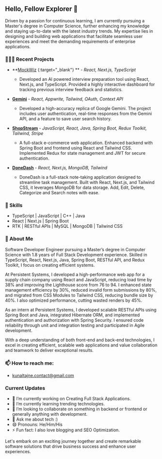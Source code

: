 ## Hello, Fellow Explorer 👋

Driven by a passion for continuous learning, I am currently pursuing a Master's degree in Computer Science, further enhancing my knowledge and staying up-to-date with the latest industry trends. My expertise lies in designing and building web applications that facilitate seamless user experiences and meet the demanding requirements of enterprise applications.

### 👨🏻‍💻 Recent Projects

- **[MockWiz](https://mockwiz.live) {:target="_blank"} ** - *React, Next.js, TypeScript*
  - Developed an AI powered interview preparation tool using React, Next.js, and TypeScript. Provided a highly interactive dashboard for tracking previous interview feedback and statistics.

- **[Gemini](https://gemini.google.com/app)** - *React, Appwrite, Tailwind, OAuth, Context API*
  - Developed a high-accuracy replica of Google Gemini. The project includes user authentication, real-time responses from the Gemini API, and a feature to save user search history.

- **[ShopStream](https://shopstream-by-kunaltajne.vercel.app/)** - *JavaScript, React, Java, Spring Boot, Redux Toolkit, Tailwind, Stripe*
  - A full-stack e-commerce web application. Enhanced backend with Spring Boot and frontend using React and Tailwind CSS. Implemented Redux for state management and JWT for secure authentication.

- **[DoneDash](https://donedash.vercel.app/)** - *React, Next.js, MongoDB, Tailwind*
  - DoneDash is a full-stack note-taking application designed to streamline task management. Built with React, Next.js, and Tailwind CSS, it leverages MongoDB for data storage. Add, Edit, Delete, Categorize and Search notes with ease.


### 🚀 Skills
- TypeScript | JavaScript | C++ | Java
- React | Next.js | Spring Boot
- RTK | RESTful APIs | MySQL | MongoDB | Tailwind CSS

### 💬 About Me
Software Developer Engineer pursuing a Master’s degree in Computer Science with 1.8 years of Full Stack Development experience. Skilled in TypeScript, React, Next.js, Java, Spring Boot, RESTful API, and Redux Toolkit, I focus on creating efficient systems.

At Persistent Systems, I developed a high-performance web app for a supply chain company using React and JavaScript, reducing load time by 38% and improving the Lighthouse score from 76 to 94. I enhanced state management efficiency by 30%, reduced invalid form submissions by 80%, and migrated from CSS Modules to Tailwind CSS, reducing bundle size by 40%. I also optimized performance, cutting wasted renders by 45%.

As an intern at Persistent Systems, I developed scalable RESTful APIs using Spring Boot and Java, integrated Hibernate ORM, and implemented authentication and authorization with Spring Security. I ensured code reliability through unit and integration testing and participated in Agile development.

With a deep understanding of both front-end and back-end technologies, I excel in creating efficient, scalable web applications and value collaboration and teamwork to deliver exceptional results.





### 📫 How to reach me:
- kunaltajne.contact@gmail.com

### Current Updates

- 🔭 I’m currently working on Creating Full Stack Applications.
- 🌱 I’m currently learning trending technologies.
- 👯 I’m looking to collaborate on something in backend or frontend or generally anything with development.
- 💬 Ask me about tech :)
- 😄 Pronouns: He/Him/His
- ⚡ Fun fact: I also love blogging and SEO Optimization.


Let's embark on an exciting journey together and create remarkable software solutions that drive business success and enhance user experiences.

<!--
**kunal-tajne/kunal-tajne** is a ✨ _special_ ✨ repository because its `README.md` (this file) appears on your GitHub profile.
-->
